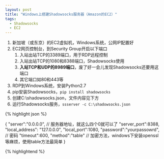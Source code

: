 ```yaml
---
layout: post
title: "Windows上搭建Shadowsocks服务器（Amazon的EC2）"
tags: 
  - Shadowsocks
  - EC2
---
```


1. 新加坡（或东京）的EC2虚拟机，Windows系统，公网IP配置好
2. EC2网页控制台，到Security Group开启以下端口
   1. 入站出站TCP的3389端口，用于RDP远程控制
   2. 入站出站TCP的1080和8388端口，Shadowsocks使用
   3. **入站TCP和UDP的8989端口**，废了好一会儿发现Shadowsocks还要用这端口
   4. 其它端口如80和443等
3. RDP到Windows系统，安装Python2.7
4. pip安装Shadowsocks，`pip install shadowsocks`
5. 创建C:\shadowsocks.json，文件内容见下方
6. 运行Shadowsocks服务，`ssserver -c C:\shadowsocks.json`

{% highlight json %}

{
    "server":"0.0.0.0",  // 服务器地址，就这么四个0就可以了
    "server_port":8388,
    "local_address": "127.0.0.0",
    "local_port":1080,
    "password":"yourpassowrd",  // 密码
    "timeout":600,
    "method":"table"  // 加密方法，windows下安装openssl等麻烦，使用table方法最简单
}

{% highlightend %}







